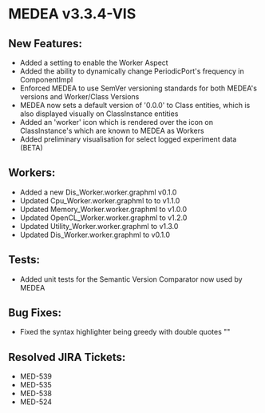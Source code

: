 # MEDEA v3.3.4-VIS
## New Features:
* Added a setting to enable the Worker Aspect
* Added the ability to dynamically change PeriodicPort's frequency in ComponentImpl
* Enforced MEDEA to use SemVer versioning standards for both MEDEA's versions and Worker/Class Versions
* MEDEA now sets a default version of '0.0.0' to Class entities, which is also displayed visually on ClassInstance entities
* Added an 'worker' icon which is rendered over the icon on ClassInstance's which are known to MEDEA as Workers
* Added preliminary visualisation for select logged experiment data (BETA)

## Workers:
* Added a new Dis_Worker.worker.graphml v0.1.0
* Updated Cpu_Worker.worker.graphml to to v1.1.0
* Updated Memory_Worker.worker.graphml to v1.0.0
* Updated OpenCL_Worker.worker.graphml to v1.2.0
* Updated Utility_Worker.worker.graphml to v1.3.0
* Updated Dis_Worker.worker.graphml to v0.1.0

## Tests:
* Added unit tests for the Semantic Version Comparator now used by MEDEA

## Bug Fixes:
* Fixed the syntax highlighter being greedy with double quotes ""

## Resolved JIRA Tickets:
* MED-539
* MED-535
* MED-538
* MED-524
